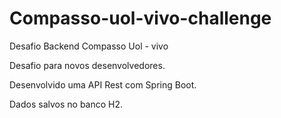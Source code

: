 # Compasso-uol-vivo-challenge

Desafio Backend Compasso Uol - vivo

Desafio para novos desenvolvedores.

Desenvolvido uma API Rest com Spring Boot.

Dados salvos no banco H2.
